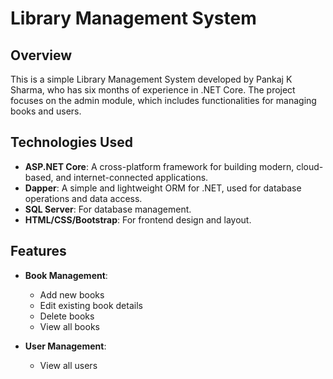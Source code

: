 # Library Management System

## Overview
This is a simple Library Management System developed by Pankaj K Sharma, who has six months of experience in .NET Core. The project focuses on the admin module, which includes functionalities for managing books and users.

## Technologies Used
- **ASP.NET Core**: A cross-platform framework for building modern, cloud-based, and internet-connected applications.
- **Dapper**: A simple and lightweight ORM for .NET, used for database operations and data access.
- **SQL Server**: For database management.
- **HTML/CSS/Bootstrap**: For frontend design and layout.

## Features
- **Book Management**: 
  - Add new books
  - Edit existing book details
  - Delete books
  - View all books

- **User Management**: 
  - View all users



